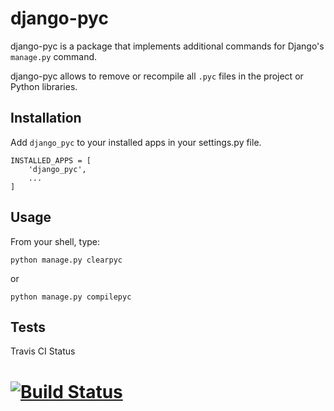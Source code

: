 
django-pyc
==========

django-pyc is a package that implements additional commands for Django's
`manage.py` command.

django-pyc allows to remove or recompile all `.pyc` files in the project
or Python libraries.


Installation
------------

Add `django_pyc` to your installed apps in your settings.py file.

    INSTALLED_APPS = [
        'django_pyc',
        ...
    ]


Usage
-----

From your shell, type:

    python manage.py clearpyc

or

    python manage.py compilepyc


Tests
-----

Travis CI Status

# [![Build Status](https://travis-ci.org/dex4er/django-pyc.png?branch=master)](https://travis-ci.org/dex4er/django-pyc)
